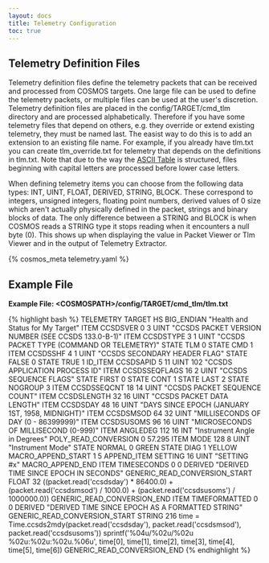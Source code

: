 ```yaml
---
layout: docs
title: Telemetry Configuration
toc: true
---
```


## Telemetry Definition Files

Telemetry definition files define the telemetry packets that can be received and processed from COSMOS targets. One large file can be used to define the telemetry packets, or multiple files can be used at the user's discretion. Telemetry definition files are placed in the config/TARGET/cmd_tlm directory and are processed alphabetically. Therefore if you have some telemetry files that depend on others, e.g. they override or extend existing telemetry, they must be named last. The easist way to do this is to add an extension to an existing file name. For example, if you already have tlm.txt you can create tlm_override.txt for telemetry that depends on the definitions in tlm.txt. Note that due to the way the [ASCII Table](http://www.asciitable.com/) is structured, files beginning with capital letters are processed before lower case letters.

When defining telemetry items you can choose from the following data types: INT, UINT, FLOAT, DERIVED, STRING, BLOCK. These correspond to integers, unsigned integers, floating point numbers, derived values of 0 size which aren't actually physically defined in the packet, strings and binary blocks of data. The only difference between a STRING and BLOCK is when COSMOS reads a STRING type it stops reading when it encounters a null byte (0). This shows up when displaying the value in Packet Viewer or Tlm Viewer and in the output of Telemetry Extractor.

<div style="clear:both;"></div>

{% cosmos_meta telemetry.yaml %}

## Example File

**Example File: &lt;COSMOSPATH&gt;/config/TARGET/cmd_tlm/tlm.txt**

{% highlight bash %}
TELEMETRY TARGET HS BIG_ENDIAN "Health and Status for My Target"
ITEM CCSDSVER 0 3 UINT "CCSDS PACKET VERSION NUMBER (SEE CCSDS 133.0-B-1)"
ITEM CCSDSTYPE 3 1 UINT "CCSDS PACKET TYPE (COMMAND OR TELEMETRY)"
STATE TLM 0
STATE CMD 1
ITEM CCSDSSHF 4 1 UINT "CCSDS SECONDARY HEADER FLAG"
STATE FALSE 0
STATE TRUE 1
ID_ITEM CCSDSAPID 5 11 UINT 102 "CCSDS APPLICATION PROCESS ID"
ITEM CCSDSSEQFLAGS 16 2 UINT "CCSDS SEQUENCE FLAGS"
STATE FIRST 0
STATE CONT 1
STATE LAST 2
STATE NOGROUP 3
ITEM CCSDSSEQCNT 18 14 UINT "CCSDS PACKET SEQUENCE COUNT"
ITEM CCSDSLENGTH 32 16 UINT "CCSDS PACKET DATA LENGTH"
ITEM CCSDSDAY 48 16 UINT "DAYS SINCE EPOCH (JANUARY 1ST, 1958, MIDNIGHT)"
ITEM CCSDSMSOD 64 32 UINT "MILLISECONDS OF DAY (0 - 86399999)"
ITEM CCSDSUSOMS 96 16 UINT "MICROSECONDS OF MILLISECOND (0-999)"
ITEM ANGLEDEG 112 16 INT "Instrument Angle in Degrees"
POLY_READ_CONVERSION 0 57.295
ITEM MODE 128 8 UINT "Instrument Mode"
STATE NORMAL 0 GREEN
STATE DIAG 1 YELLOW
MACRO_APPEND_START 1 5
APPEND_ITEM SETTING 16 UINT "SETTING #x"
MACRO_APPEND_END
ITEM TIMESECONDS 0 0 DERIVED "DERIVED TIME SINCE EPOCH IN SECONDS"
GENERIC_READ_CONVERSION_START FLOAT 32
((packet.read('ccsdsday') \* 86400.0) + (packet.read('ccsdsmsod') / 1000.0) + (packet.read('ccsdsusoms') / 1000000.0))
GENERIC_READ_CONVERSION_END
ITEM TIMEFORMATTED 0 0 DERIVED "DERIVED TIME SINCE EPOCH AS A FORMATTED STRING"
GENERIC_READ_CONVERSION_START STRING 216
time = Time.ccsds2mdy(packet.read('ccsdsday'), packet.read('ccsdsmsod'), packet.read('ccsdsusoms'))
sprintf('%04u/%02u/%02u %02u:%02u:%02u.%06u', time[0], time[1], time[2], time[3], time[4], time[5], time[6])
GENERIC_READ_CONVERSION_END
{% endhighlight %}
